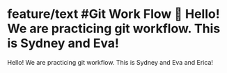  feature/text
#Git Work Flow 🦖
Hello! We are practicing git workflow. This is Sydney and Eva!
=======
Hello! We are practicing git workflow. This is Sydney and Eva and Erica!
